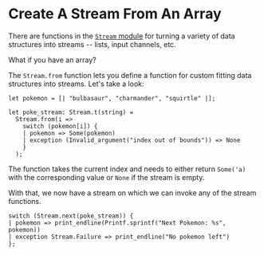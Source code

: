 # Create A Stream From An Array

There are functions in the [`Stream`
module](https://reasonml.github.io/api/Stream.html) for turning a variety of
data structures into streams -- lists, input channels, etc.

What if you have an array?

The `Stream.from` function lets you define a function for custom fitting
data structures into streams. Let's take a look:

```reason
let pokemon = [| "bulbasaur", "charmander", "squirtle" |];

let poke_stream: Stream.t(string) =
  Stream.from(i =>
    switch (pokemon[i]) {
    | pokemon => Some(pokemon)
    | exception (Invalid_argument("index out of bounds")) => None
    }
  );
```

The function takes the current index and needs to either return `Some('a)`
with the corresponding value or `None` if the stream is empty.

With that, we now have a stream on which we can invoke any of the stream
functions.

```reason
switch (Stream.next(poke_stream)) {
| pokemon => print_endline(Printf.sprintf("Next Pokemon: %s", pokemon))
| exception Stream.Failure => print_endline("No pokemon left")
};
```

